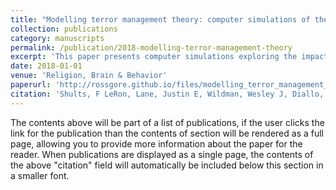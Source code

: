```yaml
---
title: "Modelling terror management theory: computer simulations of the impact of mortality salience on religiosity"
collection: publications
category: manuscripts
permalink: /publication/2018-modelling-terror-management-theory
excerpt: 'This paper presents computer simulations exploring the impact of mortality salience on religiosity using terror management theory.'
date: 2018-01-01
venue: 'Religion, Brain & Behavior'
paperurl: 'http://rossgore.github.io/files/modelling_terror_management_theory.pdf'
citation: 'Shults, F LeRon, Lane, Justin E, Wildman, Wesley J, Diallo, Saikou, Lynch, Christopher J, Gore, Ross. (2018). "Modelling terror management theory: computer simulations of the impact of mortality salience on religiosity." <i>Religion, Brain & Behavior</i>. 8(1), 77-100.'
---
```

The contents above will be part of a list of publications, if the user clicks the link for the publication than the contents of section will be rendered as a full page, allowing you to provide more information about the paper for the reader. When publications are displayed as a single page, the contents of the above "citation" field will automatically be included below this section in a smaller font.